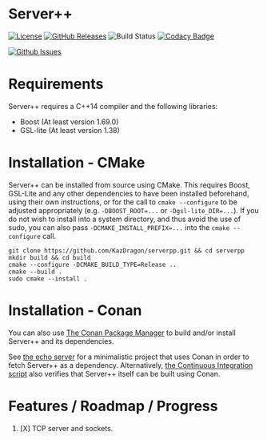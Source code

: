 # Server++

[![License](https://img.shields.io/github/license/KazDragon/serverpp.svg)](https://en.wikipedia.org/wiki/MIT_License)
[![GitHub Releases](https://img.shields.io/github/release/KazDragon/serverpp.svg)](https://github.com/KazDragon/serverpp/releases)
![Build Status](https://github.com/KazDragon/serverpp/workflows/CMake/badge.svg?branch=master)
[![Codacy Badge](https://app.codacy.com/project/badge/Grade/b4737922bf834ff79f61019d09cf69e6)](https://www.codacy.com/gh/KazDragon/serverpp/dashboard?utm_source=github.com&amp;utm_medium=referral&amp;utm_content=KazDragon/serverpp&amp;utm_campaign=Badge_Grade)

[![Github Issues](https://img.shields.io/github/issues/KazDragon/serverpp.svg)](https://github.com/KazDragon/serverpp/issues)

# Requirements

Server++ requires a C++14 compiler and the following libraries:
  * Boost (At least version 1.69.0)
  * GSL-lite (At least version 1.38)

# Installation - CMake

Server++ can be installed from source using CMake.  This requires Boost, GSL-Lite and any other dependencies to have been installed beforehand, using their own instructions, or for the call to `cmake --configure` to be adjusted appropriately (e.g. `-DBOOST_ROOT=...` or `-Dgsl-lite_DIR=...`).  If you do not wish to install into a system directory, and thus avoid the use of sudo, you can also pass `-DCMAKE_INSTALL_PREFIX=...` into the `cmake --configure` call.

    git clone https://github.com/KazDragon/serverpp.git && cd serverpp
    mkdir build && cd build
    cmake --configure -DCMAKE_BUILD_TYPE=Release ..
    cmake --build .
    sudo cmake --install .

# Installation - Conan

You can also use [The Conan Package Manager](https://conan.io/) to build and/or install Server++ and its dependencies.  

See [the echo server](example/echo) for a minimalistic project that uses Conan in order to fetch Server++ as a dependency.  Alternatively, [the Continuous Integration script](.github/workflows/build-system) also verifies that Server++ itself can be built using Conan.

# Features / Roadmap / Progress

1. [X] TCP server and sockets.
